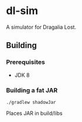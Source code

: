 # dl-sim
A simulator for Dragalia Lost.

## Building
### Prerequisites
- JDK 8
### Building a fat JAR
```
./gradlew shadowJar
```
Places JAR in build/libs
